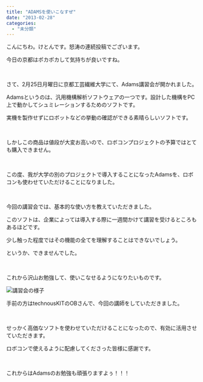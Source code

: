 ```yaml
---
title: "ADAMSを使いこなすぜ"
date: "2013-02-28"
categories: 
  - "未分類"
---
```


こんにちわ。けとんです。怒涛の連続投稿でございます。

今日の京都はポカポカして気持ちが良いですね。

 

さて、2月25日月曜日に京都工芸繊維大学にて、Adams講習会が開かれました。

Adamsというのは、汎用機構解析ソフトウェアの一つです。設計した機構をPC上で動かしてシュミレーションするためのソフトです。

実機を製作せずにロボットなどの挙動の確認ができる素晴らしいソフトです。

 

しかしこの商品は値段が大変お高いので、ロボコンプロジェクトの予算ではとても購入できません。

 

この度、我が大学の別のプロジェクトで導入することになったAdamsを、ロボコンも使わせていただけることになりました。

 

今回の講習会では、基本的な使い方を教えていただきました。

このソフトは、企業によっては導入する際に一週間かけて講習を受けるところもあるほどです。

少し触った程度ではその機能の全てを理解することはできないでしょう。

というか、できませんでした。

 

これから沢山お勉強して、使いこなせるようになりたいものです。

[![](images/DCIM0201-300x168.jpg)](http://technouskit.net/blog/?attachment_id=429)講習会の様子

手前の方はtechnousKITのOBさんで、今回の講師をしていただきました。

 

せっかく高価なソフトを使わせていただけることになったので、有効に活用させていただきます。

ロボコンで使えるように配慮してくださった皆様に感謝です。

 

これからはAdamsのお勉強も頑張りますよぅ！！！
